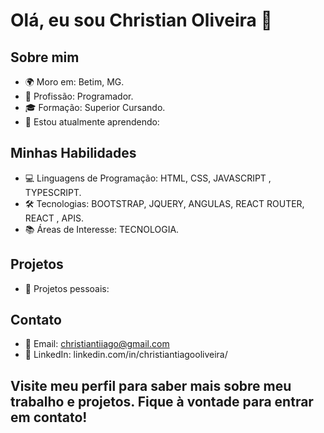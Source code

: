 # Olá, eu sou Christian Oliveira 👋

## Sobre mim
- 🌍 Moro em: Betim, MG.
- 💼 Profissão: Programador.
- 🎓 Formação: Superior Cursando.
- 🌱 Estou atualmente aprendendo: 

## Minhas Habilidades
- 💻 Linguagens de Programação: HTML, CSS, JAVASCRIPT , TYPESCRIPT.
- 🛠️ Tecnologias: BOOTSTRAP, JQUERY, ANGULAS, REACT ROUTER, REACT , APIS.
- 📚 Áreas de Interesse: TECNOLOGIA.

## Projetos
- 🚀 Projetos pessoais: 

## Contato
- 📧 Email: christiantiiago@gmail.com
- 🔗 LinkedIn: linkedin.com/in/christiantiagooliveira/


## Visite meu perfil para saber mais sobre meu trabalho e projetos. Fique à vontade para entrar em contato!

